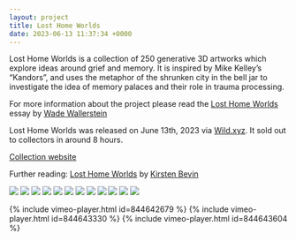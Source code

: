 ```yaml
---
layout: project
title: Lost Home Worlds
date: 2023-06-13 11:37:34 +0000
---
```


Lost Home Worlds is a collection of 250 generative 3D artworks which explore ideas around grief and memory. It is inspired by Mike Kelley’s “Kandors”, and uses the metaphor of the shrunken city in the bell jar to investigate the idea of memory palaces and their role in trauma processing.

For more information about the project please read the [Lost Home Worlds](https://losthomeworlds.com) essay by [Wade Wallerstein](https://twitter.com/habitual_truant)<br>

Lost Home Worlds was released on June 13th, 2023 via [Wild.xyz](https://wild.xyz/sam-hains/lost-home-worlds/). It sold out to collectors in around 8 hours.

[Collection website](https://losthomeworlds.com)<br>

Further reading: [Lost Home Worlds](https://mirror.xyz/kirstenbevin.eth/ykf-57GwBhf2xWj_yGa0Gguh9JVqrEsi7nO7OVeBr4w) by [Kirsten Bevin](https://twitter.com/stenkirsten)<br>

![](/assets/LHW/0.png)
![](/assets/LHW/1.png)
![](/assets/LHW/25.png)
![](/assets/LHW/35.png)
![](/assets/LHW/41.png)
![](/assets/LHW/46.png)
![](/assets/LHW/70.png)
![](/assets/LHW/81.png)
![](/assets/LHW/108.png)
![](/assets/LHW/115.png)
![](/assets/LHW/164.png)
![](/assets/LHW/168.png)

{% include vimeo-player.html id=844642679 %}
{% include vimeo-player.html id=844643330 %}
{% include vimeo-player.html id=844643604 %}

